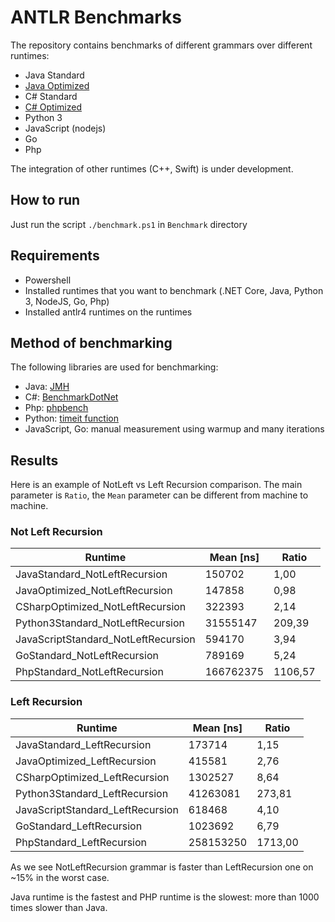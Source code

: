 # ANTLR Benchmarks

The repository contains benchmarks of different grammars over different runtimes:

* Java Standard
* [Java Optimized](https://github.com/tunnelvisionlabs/antlr4)
* C# Standard
* [C# Optimized](https://github.com/tunnelvisionlabs/antlr4cs)
* Python 3
* JavaScript (nodejs)
* Go
* Php

The integration of other runtimes (C++, Swift) is under development.

## How to run

Just run the script `./benchmark.ps1` in `Benchmark` directory

## Requirements

* Powershell
* Installed runtimes that you want to benchmark (.NET Core, Java, Python 3, NodeJS, Go, Php)
* Installed antlr4 runtimes on the runtimes

## Method of benchmarking

The following libraries are used for benchmarking:

* Java: [JMH](https://openjdk.java.net/projects/code-tools/jmh/)
* C#: [BenchmarkDotNet](https://benchmarkdotnet.org/)
* Php: [phpbench](https://github.com/phpbench/phpbench)
* Python: [timeit function](https://docs.python.org/3/library/timeit.html)
* JavaScript, Go: manual measurement using warmup and many iterations

## Results

Here is an example of NotLeft vs Left Recursion comparison. The main parameter
is `Ratio`, the `Mean` parameter can be different from machine to machine.

### Not Left Recursion

| Runtime                                 |  Mean [ns] |      Ratio |
| ---                                     |        --- |        --- |
| JavaStandard_NotLeftRecursion           |     150702 |       1,00 |
| JavaOptimized_NotLeftRecursion          |     147858 |       0,98 |
| CSharpOptimized_NotLeftRecursion        |     322393 |       2,14 |
| Python3Standard_NotLeftRecursion        |   31555147 |     209,39 |
| JavaScriptStandard_NotLeftRecursion     |     594170 |       3,94 |
| GoStandard_NotLeftRecursion             |     789169 |       5,24 |
| PhpStandard_NotLeftRecursion            |  166762375 |    1106,57 |

### Left Recursion

| Runtime                                 |  Mean [ns] |      Ratio |
| ---                                     |        --- |        --- |
| JavaStandard_LeftRecursion              |     173714 |       1,15 |
| JavaOptimized_LeftRecursion             |     415581 |       2,76 |
| CSharpOptimized_LeftRecursion           |    1302527 |       8,64 |
| Python3Standard_LeftRecursion           |   41263081 |     273,81 |
| JavaScriptStandard_LeftRecursion        |     618468 |       4,10 |
| GoStandard_LeftRecursion                |    1023692 |       6,79 |
| PhpStandard_LeftRecursion               |  258153250 |    1713,00 |

As we see NotLeftRecursion grammar is faster than LeftRecursion one on ~15% in
the worst case.

Java runtime is the fastest and PHP runtime is the slowest:
more than 1000 times slower than Java.